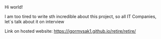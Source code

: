 Hi world!

I am too tired to write sth incredible about this project, so all IT Companies, let`s talk about it on interview

Link on hosted website: https://igormysak1.github.io/retire/retire/
